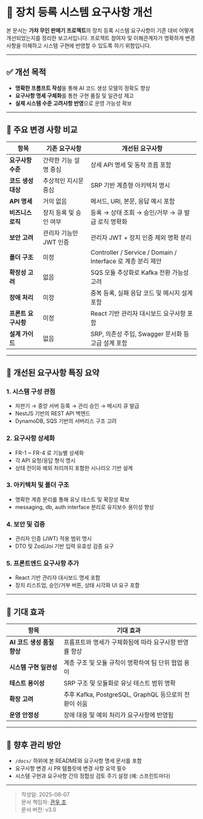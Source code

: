 # 📄 장치 등록 시스템 요구사항 개선

본 문서는 **가챠 무인 판매기 프로젝트**의 장치 등록 시스템 요구사항이 기존 대비 어떻게 개선되었는지를 정리한 보고서입니다. 프로젝트 참여자 및 이해관계자가 명확하게 변경 사항을 이해하고 시스템 구현에 반영할 수 있도록 하기 위함입니다.

---

## ✅ 개선 목적

- **명확한 프롬프트 작성**을 통해 AI 코드 생성 모델의 정확도 향상
- **요구사항 명세 구체화**를 통한 구현 품질 및 일관성 제고
- **실제 시스템 수준 고려사항 반영**으로 운영 가능성 확보

---

## 🔄 주요 변경 사항 비교

| 항목 | 기존 요구사항 | 개선된 요구사항 |
|------|---------------|----------------|
| **요구사항 수준** | 간략한 기능 설명 중심 | 상세 API 명세 및 동작 흐름 포함 |
| **코드 생성 대상** | 추상적인 지시문 중심 | SRP 기반 계층형 아키텍처 명시 |
| **API 명세** | 거의 없음 | 메서드, URI, 본문, 응답 예시 포함 |
| **비즈니스 로직** | 장치 등록 및 승인 여부 | 등록 → 상태 조회 → 승인/거부 → 큐 발급 로직 명확화 |
| **보안 고려** | 관리자 기능만 JWT 인증 | 관리자 JWT + 장치 인증 제외 명확 분리 |
| **폴더 구조** | 미정 | Controller / Service / Domain / Interface 로 계층 분리 제안 |
| **확장성 고려** | 없음 | SQS 모듈 추상화로 Kafka 전환 가능성 고려 |
| **장애 처리** | 미정 | 중복 등록, 실패 응답 코드 및 메시지 설계 포함 |
| **프론트 요구사항** | 미정 | React 기반 관리자 대시보드 요구사항 포함 |
| **설계 가이드** | 없음 | SRP, 의존성 주입, Swagger 문서화 등 고급 설계 포함 |

---

## 🧱 개선된 요구사항 특징 요약

### 1. 시스템 구성 관점

- 자판기 → 중앙 서버 등록 → 관리 승인 → 메시지 큐 발급
- NestJS 기반의 REST API 백엔드
- DynamoDB, SQS 기반의 서버리스 구조 고려

### 2. 요구사항 상세화

- FR-1 ~ FR-4 로 기능별 상세화
- 각 API 요청/응답 형식 명시
- 상태 전이와 예외 처리까지 포함한 시나리오 기반 설계

### 3. 아키텍처 및 폴더 구조

- 명확한 계층 분리를 통해 유닛 테스트 및 확장성 확보
- messaging, db, auth interface 분리로 유지보수 용이성 향상

### 4. 보안 및 검증

- 관리자 인증 (JWT) 적용 범위 명시
- DTO 및 Zod/Joi 기반 입력 유효성 검증 요구

### 5. 프론트엔드 요구사항 추가

- React 기반 관리자 대시보드 명세 포함
- 장치 리스트업, 승인/거부 버튼, 상태 시각화 UI 요구 포함

---

## 📌 기대 효과

| 항목 | 기대 효과 |
|------|-----------|
| **AI 코드 생성 품질 향상** | 프롬프트와 명세가 구체화됨에 따라 요구사항 반영률 향상 |
| **시스템 구현 일관성** | 계층 구조 및 모듈 규칙이 명확하여 팀 단위 협업 용이 |
| **테스트 용이성** | SRP 구조 및 모듈화로 유닛 테스트 범위 명확 |
| **확장 고려** | 추후 Kafka, PostgreSQL, GraphQL 등으로의 전환이 쉬움 |
| **운영 안정성** | 장애 대응 및 예외 처리가 요구사항에 반영됨 |

---

## 📁 향후 관리 방안

- `/docs/` 하위에 본 README와 요구사항 명세 문서를 포함
- 요구사항 변경 시 PR 템플릿에 변경 사항 요약 필수
- 시스템 구현과 요구사항 간의 정합성 검토 주기 설정 (예: 스프린트마다)

---

> 작성일: 2025-08-07  
> 문서 책임자: [관우 조](mailto:your.email@example.com)  
> 문서 버전: v3.0